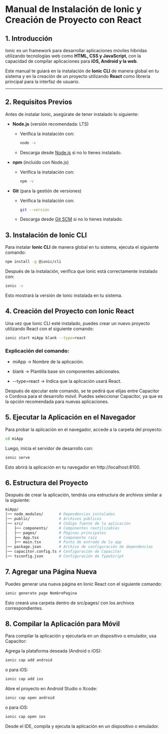 # Manual de Instalación de Ionic y Creación de Proyecto con React

## 1. Introducción

Ionic es un framework para desarrollar aplicaciones móviles híbridas utilizando tecnologías web como **HTML, CSS y JavaScript**, con la capacidad de compilar aplicaciones para **iOS, Android y la web**.

Este manual te guiará en la instalación de **Ionic CLI** de manera global en tu sistema y en la creación de un proyecto utilizando **React** como librería principal para la interfaz de usuario.

---

## 2. Requisitos Previos

Antes de instalar Ionic, asegúrate de tener instalado lo siguiente:

- **Node.js** (versión recomendada: LTS)  
  - Verifica la instalación con:  
    ```sh
    node -v
    ```
  - Descarga desde [Node.js](https://nodejs.org) si no lo tienes instalado.
  
- **npm** (incluido con Node.js)  
  - Verifica la instalación con:  
    ```sh
    npm -v
    ```

- **Git** (para la gestión de versiones)  
  - Verifica la instalación con:  
    ```sh
    git --version
    ```
  - Descarga desde [Git SCM](https://git-scm.com) si no lo tienes instalado.


## 3. Instalación de Ionic CLI

Para instalar **Ionic CLI** de manera global en tu sistema, ejecuta el siguiente comando:

```sh
npm install -g @ionic/cli
```

Después de la instalación, verifica que Ionic está correctamente instalado con:

```sh
ionic -v
```

Esto mostrará la versión de Ionic instalada en tu sistema.


## 4. Creación del Proyecto con Ionic React
Una vez que Ionic CLI esté instalado, puedes crear un nuevo proyecto utilizando React con el siguiente comando:

```sh
ionic start miApp blank --type=react
```

### Explicación del comando:

- miApp → Nombre de la aplicación.

- blank → Plantilla base sin componentes adicionales.

- --type=react → Indica que la aplicación usará React.

Después de ejecutar este comando, se te pedirá que elijas entre Capacitor o Cordova para el desarrollo móvil.
Puedes seleccionar Capacitor, ya que es la opción recomendada para nuevas aplicaciones.


## 5. Ejecutar la Aplicación en el Navegador
Para probar la aplicación en el navegador, accede a la carpeta del proyecto:

```sh
cd miApp
```
Luego, inicia el servidor de desarrollo con:

```sh
ionic serve
```

Esto abrirá la aplicación en tu navegador en http://localhost:8100.

## 6. Estructura del Proyecto
Después de crear la aplicación, tendrás una estructura de archivos similar a la siguiente:

```sh
miApp/
│── node_modules/       # Dependencias instaladas
│── public/             # Archivos públicos
│── src/                # Código fuente de la aplicación
│   ├── components/     # Componentes reutilizables
│   ├── pages/          # Páginas principales
│   ├── App.tsx         # Componente raíz
│   ├── main.tsx        # Punto de entrada de la app
│── package.json        # Archivo de configuración de dependencias
│── capacitor.config.ts # Configuración de Capacitor
│── tsconfig.json       # Configuración de TypeScript
```

## 7. Agregar una Página Nueva
Puedes generar una nueva página en Ionic React con el siguiente comando:

```sh
ionic generate page NombrePagina
```
Esto creará una carpeta dentro de src/pages/ con los archivos correspondientes.

## 8. Compilar la Aplicación para Móvil
Para compilar la aplicación y ejecutarla en un dispositivo o emulador, usa Capacitor:

Agrega la plataforma deseada (Android o iOS):

```sh
ionic cap add android
```
o para iOS:

```sh
ionic cap add ios
```
Abre el proyecto en Android Studio o Xcode:

```sh
ionic cap open android
```
o para iOS:

```sh
ionic cap open ios
```
Desde el IDE, compila y ejecuta la aplicación en un dispositivo o emulador.
